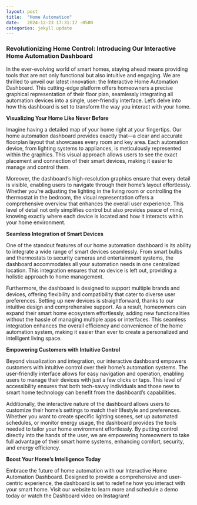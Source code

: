 ```yaml
---
layout: post
title:  "Home Automation"
date:   2024-12-23 17:31:17 -0500
categories: jekyll update
---
```

### Revolutionizing Home Control: Introducing Our Interactive Home Automation Dashboard

In the ever-evolving world of smart homes, staying ahead means providing tools that are not only functional but also intuitive and engaging. We are thrilled to unveil our latest innovation: the Interactive Home Automation Dashboard. This cutting-edge platform offers homeowners a precise graphical representation of their floor plan, seamlessly integrating all automation devices into a single, user-friendly interface. Let’s delve into how this dashboard is set to transform the way you interact with your home.


**Visualizing Your Home Like Never Before**

Imagine having a detailed map of your home right at your fingertips. Our home automation dashboard provides exactly that—a clear and accurate floorplan layout that showcases every room and key area. Each automation device, from lighting systems to appliances, is meticulously represented within the graphics. This visual approach allows users to see the exact placement and connection of their smart devices, making it easier to manage and control them.

Moreover, the dashboard’s high-resolution graphics ensure that every detail is visible, enabling users to navigate through their home’s layout effortlessly. Whether you’re adjusting the lighting in the living room or controlling the thermostat in the bedroom, the visual representation offers a comprehensive overview that enhances the overall user experience. This level of detail not only simplifies control but also provides peace of mind, knowing exactly where each device is located and how it interacts within your home environment.

**Seamless Integration of Smart Devices**

One of the standout features of our home automation dashboard is its ability to integrate a wide range of smart devices seamlessly. From smart bulbs and thermostats to security cameras and entertainment systems, the dashboard accommodates all your automation needs in one centralized location. This integration ensures that no device is left out, providing a holistic approach to home management.

Furthermore, the dashboard is designed to support multiple brands and devices, offering flexibility and compatibility that cater to diverse user preferences. Setting up new devices is straightforward, thanks to our intuitive design and comprehensive support. As a result, homeowners can expand their smart home ecosystem effortlessly, adding new functionalities without the hassle of managing multiple apps or interfaces. This seamless integration enhances the overall efficiency and convenience of the home automation system, making it easier than ever to create a personalized and intelligent living space.

**Empowering Customers with Intuitive Control**

Beyond visualization and integration, our interactive dashboard empowers customers with intuitive control over their home’s automation systems. The user-friendly interface allows for easy navigation and operation, enabling users to manage their devices with just a few clicks or taps. This level of accessibility ensures that both tech-savvy individuals and those new to smart home technology can benefit from the dashboard’s capabilities.

Additionally, the interactive nature of the dashboard allows users to customize their home’s settings to match their lifestyle and preferences. Whether you want to create specific lighting scenes, set up automated schedules, or monitor energy usage, the dashboard provides the tools needed to tailor your home environment effortlessly. By putting control directly into the hands of the user, we are empowering homeowners to take full advantage of their smart home systems, enhancing comfort, security, and energy efficiency.

**Boost Your Home’s Intelligence Today**

Embrace the future of home automation with our Interactive Home Automation Dashboard. Designed to provide a comprehensive and user-centric experience, the dashboard is set to redefine how you interact with your smart home. Visit our website to learn more and schedule a demo today or watch the Dashboard video on Instagram! 
